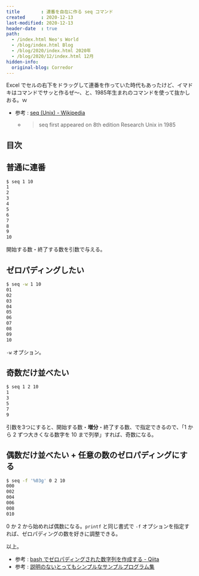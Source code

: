```yaml
---
title        : 連番を自在に作る seq コマンド
created      : 2020-12-13
last-modified: 2020-12-13
header-date  : true
path:
  - /index.html Neo's World
  - /blog/index.html Blog
  - /blog/2020/index.html 2020年
  - /blog/2020/12/index.html 12月
hidden-info:
  original-blog: Corredor
---
```


Excel でセルの右下をドラッグして連番を作っていた時代もあったけど、イマドキはコマンドでサッと作るぜ〜、と、1985年生まれのコマンドを使って抜かしおる。ｗ

- 参考 : [seq (Unix) - Wikipedia](https://en.wikipedia.org/wiki/Seq_(Unix))
  - > seq first appeared on 8th edition Research Unix in 1985

## 目次

## 普通に連番

```bash
$ seq 1 10
1
2
3
4
5
6
7
8
9
10
```

開始する数・終了する数を引数で与える。

## ゼロパディングしたい

```bash
$ seq -w 1 10
01
02
03
04
05
06
07
08
09
10
```

`-w` オプション。

## 奇数だけ並べたい

```bash
$ seq 1 2 10
1
3
5
7
9
```

引数を3つにすると、開始する数・**増分**・終了する数、で指定できるので、「1 から 2 ずつ大きくなる数字を 10 まで列挙」すれば、奇数になる。

## 偶数だけ並べたい + 任意の数のゼロパディングにする

```bash
$ seq -f '%03g' 0 2 10
000
002
004
006
008
010
```

0 か 2 から始めれば偶数になる。`printf` と同じ書式で `-f` オプションを指定すれば、ゼロパディングの数を好きに調整できる。

以上。

- 参考 : [bash でゼロパディングされた数字列を作成する - Qiita](https://qiita.com/hitode7456/items/4f1c2715192e297ceb51)
- 参考 : [説明のないとってもシンプルなサンプルプログラム集](http://simplesandsamples.com/seq1.linux.html)
